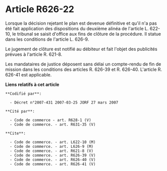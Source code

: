 # Article R626-22

Lorsque la décision rejetant le plan est devenue définitive et qu'il n'a pas été fait application des dispositions du
deuxième alinéa de l'article L. 622-10, le tribunal se saisit d'office aux fins de clôture de la procédure. Il statue dans
les conditions de l'article L. 626-9.

Le jugement de clôture est notifié au débiteur et fait l'objet des publicités prévues à l'article R. 621-8.

Les mandataires de justice déposent sans délai un compte-rendu de fin de mission dans les conditions des articles R. 626-39
et R. 626-40. L'article R. 626-41 est applicable.

**Liens relatifs à cet article**

	**Codifié par**:

	  - Décret n°2007-431 2007-03-25 JORF 27 mars 2007

	**Cité par**:

	  - Code de commerce - art. R628-1 (V)
	  - Code de commerce. - art. R631-35 (V)

	**Cite**:

	  - Code de commerce. - art. L622-10 (M)
	  - Code de commerce. - art. L626-9 (M)
	  - Code de commerce. - art. R621-8 (V)
	  - Code de commerce. - art. R626-39 (V)
	  - Code de commerce. - art. R626-40 (V)
	  - Code de commerce. - art. R626-41 (V)
